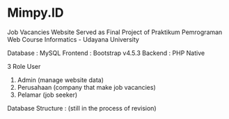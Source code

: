 # Mimpy.ID
Job Vacancies Website
Served as Final Project of Praktikum Pemrograman Web Course
Informatics - Udayana University

Database  : MySQL
Frontend  : Bootstrap v4.5.3
Backend   : PHP Native

3 Role User
1. Admin (manage website data)
2. Perusahaan (company that make job vacancies)
3. Pelamar (job seeker)

Database Structure : (still in the process of revision)
